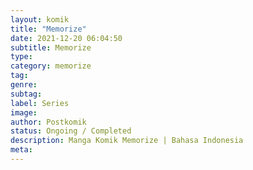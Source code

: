 ```yaml
---
layout: komik
title: "Memorize"
date: 2021-12-20 06:04:50
subtitle: Memorize
type: 
category: memorize
tag: 
genre: 
subtag: 
label: Series
image: 
author: Postkomik
status: Ongoing / Completed
description: Manga Komik Memorize | Bahasa Indonesia
meta: 
---
```

